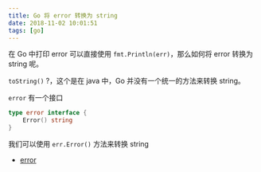 ```yaml
---
title: Go 将 error 转换为 string
date: 2018-11-02 10:01:51
tags: [go]
---
```


在 Go 中打印 error 可以直接使用 `fmt.Println(err)`，那么如何将 error 转换为 string 呢。
<!-- more --><!-- toc -->

`toString()` ?，这个是在 java 中，Go 并没有一个统一的方法来转换 string。

`error` 有一个接口

```go
type error interface {
    Error() string
}
```

我们可以使用 `err.Error()` 方法来转换 string

- [error](https://golang.org/pkg/builtin/#error)
